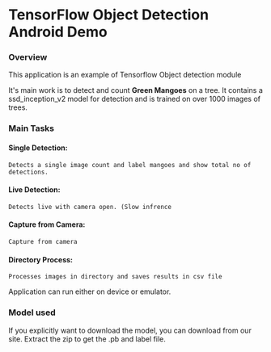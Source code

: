 # TensorFlow Object Detection Android Demo
### Overview
This application is an example of Tensorflow Object detection module

It's main work is to detect and count **Green Mangoes** on a tree. It contains a ssd_inception_v2 model for detection and is trained
on over 1000 images of trees.
### Main Tasks
#### Single Detection:
	Detects a single image count and label mangoes and show total no of detections.
#### Live Detection:
	Detects live with camera open. (Slow infrence
#### Capture from Camera:
	Capture from camera
#### Directory Process:
	Processes images in directory and saves results in csv file

Application can run either on device or emulator.



### Model used
If you explicitly want to download the model, you can download from our site. Extract the zip to get the .pb and label file.
